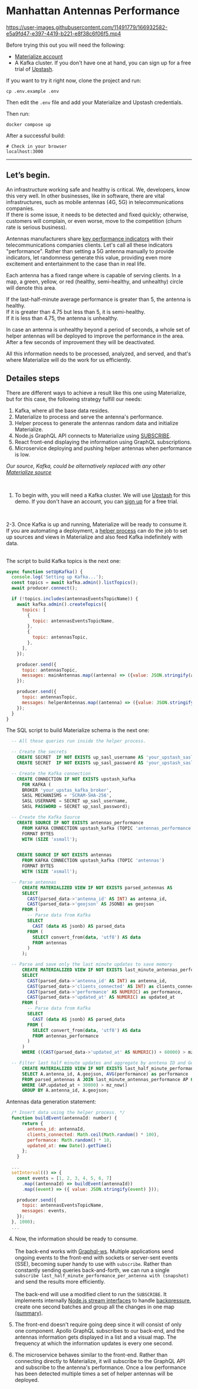 # Manhattan Antennas Performance

https://user-images.githubusercontent.com/11491779/166932582-e5a9fd47-e397-4419-b221-e8f38c6f06f5.mp4

Before trying this out you will need the following:

- [Materialize account](https://materialize.com/register/)
- A Kafka cluster. If you don't have one at hand, you can sign up for a free trial of [Upstash](https://upstash.com/).

If you want to try it right now, clone the project and run:

```
cp .env.example .env
```

Then edit the `.env` file and add your Materialize and Upstash credentials.

Then run:

```
docker compose up
```

After a successful build:

```
# Check in your browser
localhost:3000
```

---

## Let’s begin.

An infrastructure working safe and healthy is critical. We, developers, know this very well. In other businesses, like in software, there are vital infrastructures, such as mobile antennas (4G, 5G) in telecommunications companies. <br/>
If there is some issue, it needs to be detected and fixed quickly; otherwise, customers will complain, or even worse, move to the competition (churn rate is serious business).

Antennas manufacturers share [key performance indicators](https://www.ericsson.com/en/reports-and-papers/white-papers/performance-verification-for-5g-nr-deployments) with their telecommunications companies clients. Let's call all these indicators "performance". Rather than setting a 5G antenna manually to provide indicators, let randomness generate this value, providing even more excitement and entertainment to the case than in real life.

Each antenna has a fixed range where is capable of serving clients. In a map, a green, yellow, or red (healthy, semi-healthy, and unhealthy) circle will denote this area.

If the last-half-minute average performance is greater than 5, the antenna is healthy. <br/>
If it is greater than 4.75 but less than 5, it is semi-healthy. <br/>
If it is less than 4.75, the antenna is unhealthy. <br/>

In case an antenna is unhealthy beyond a period of seconds, a whole set of helper antennas will be deployed to improve the performance in the area. After a few seconds of improvement they will be deactivated.

All this information needs to be processed, analyzed, and served, and that's where Materialize will do the work for us efficiently.

## Detailes steps

There are different ways to achieve a result like this one using Materialize, but for this case, the following strategy fulfill our needs:

1.  Kafka, where all the base data resides.
2.  Materialize to process and serve the antenna's performance.
3.  Helper process to generate the antennas random data and initialize Materialize.
4.  Node.js GraphQL API connects to Materialize using [SUBSCRIBE](https://materialize.com/docs/sql/subscribe/#conceptual-framework).
5.  React front-end displaying the information using GraphQL subscriptions.
6.  Microservice deploying and pushing helper antennas when performance is low.

_Our source, Kafka, could be alternatively replaced with any other [Materialize source](https://materialize.com/docs/sql/create-source/#conceptual-framework)_

<!-- ![Architecture](https://user-images.githubusercontent.com/11491779/155920578-7984244a-6382-4628-a87b-00e1f6ad1acd.png) -->

<br/>

1. To begin with, you will need a Kafka cluster. We will use [Upstash](https://upstash.com/) for this demo. If you don't have an account, you can [sign up](https://upstash.com/signup) for a free trial.

<br/>

2-3. Once Kafka is up and running, Materialize will be ready to consume it. If you are automating a deployment, a [helper process](https://github.com/joacoc/antennas-manhattan/blob/Kafka/helper/src/app.ts) can do the job to set up sources and views in Materialize and also feed Kafka indefinitely with data.<br/><br/>

The script to build Kafka topics is the next one:

```javascript
async function setUpKafka() {
  console.log('Setting up Kafka...');
  const topics = await kafka.admin().listTopics();
  await producer.connect();

  if (!topics.includes(antennasEventsTopicName)) {
    await kafka.admin().createTopics({
      topics: [
        {
          topic: antennasEventsTopicName,
        },
        {
          topic: antennasTopic,
        },
      ],
    });

    producer.send({
      topic: antennasTopic,
      messages: mainAntennas.map((antenna) => ({value: JSON.stringify(antenna)})),
    });

    producer.send({
      topic: antennasTopic,
      messages: helperAntennas.map((antenna) => ({value: JSON.stringify(antenna)})),
    });
  }
}
```

The SQL script to build Materialize schema is the next one:

```sql
  -- All these queries run inside the helper process.

  -- Create the secrets
    CREATE SECRET  IF NOT EXISTS up_sasl_username AS 'your_upstash_sasl_username';
    CREATE SECRET  IF NOT EXISTS up_sasl_password AS 'your_upstash_sasl_password';

  -- Create the Kafka connection
    CREATE CONNECTION IF NOT EXISTS upstash_kafka
      FOR KAFKA (
      BROKER 'your_upstas_kafka_broker',
      SASL MECHANISMS = 'SCRAM-SHA-256',
      SASL USERNAME = SECRET up_sasl_username,
      SASL PASSWORD = SECRET up_sasl_password);

  -- Create the Kafka Source
    CREATE SOURCE IF NOT EXISTS antennas_performance
      FROM KAFKA CONNECTION upstash_kafka (TOPIC 'antennas_performance')
      FORMAT BYTES
      WITH (SIZE 'xsmall');


    CREATE SOURCE IF NOT EXISTS antennas
      FROM KAFKA CONNECTION upstash_kafka (TOPIC 'antennas')
      FORMAT BYTES
      WITH (SIZE 'xsmall');

  -- Parse antennas
      CREATE MATERIALIZED VIEW IF NOT EXISTS parsed_antennas AS
      SELECT
        CAST(parsed_data->'antenna_id' AS INT) as antenna_id,
        CAST(parsed_data->'geojson' AS JSONB) as geojson
      FROM (
        -- Parse data from Kafka
        SELECT
          CAST (data AS jsonb) AS parsed_data
        FROM (
          SELECT convert_from(data, 'utf8') AS data
          FROM antennas
        )
      );

  -- Parse and save only the last minute updates to save memory
      CREATE MATERIALIZED VIEW IF NOT EXISTS last_minute_antennas_performance AS
      SELECT
        CAST(parsed_data->'antenna_id' AS INT) as antenna_id,
        CAST(parsed_data->'clients_connected' AS INT) as clients_connected,
        CAST(parsed_data->'performance' AS NUMERIC) as performance,
        CAST(parsed_data->'updated_at' AS NUMERIC) as updated_at
      FROM (
        -- Parse data from Kafka
        SELECT
          CAST (data AS jsonb) AS parsed_data
        FROM (
          SELECT convert_from(data, 'utf8') AS data
          FROM antennas_performance
        )
      )
      WHERE ((CAST(parsed_data->'updated_at' AS NUMERIC)) + 60000) > mz_now();

  -- Filter last half minute updates and aggregate by anntena ID and GeoJSON to obtain the average performance in the last half minute.
      CREATE MATERIALIZED VIEW IF NOT EXISTS last_half_minute_performance_per_antenna AS
      SELECT A.antenna_id, A.geojson, AVG(performance) as performance
      FROM parsed_antennas A JOIN last_minute_antennas_performance AP ON (A.antenna_id = AP.antenna_id)
      WHERE (AP.updated_at + 30000) > mz_now()
      GROUP BY A.antenna_id, A.geojson;
```

Antennas data generation statement:

```javascript
  /* Insert data using the helper process. */
  function buildEvent(antennaId: number) {
      return {
        antenna_id: antennaId,
        clients_connected: Math.ceil(Math.random() * 100),
        performance: Math.random() * 10,
        updated_at: new Date().getTime()
      };
    }

  ...
  setInterval(() => {
    const events = [1, 2, 3, 4, 5, 6, 7]
      .map((antennaId) => buildEvent(antennaId))
      .map((event) => ({ value: JSON.stringify(event) }));

    producer.send({
      topic: antennasEventsTopicName,
      messages: events,
    });
  }, 1000);
  ...
```

4. Now, the information should be ready to consume. <br/><br/>
   The back-end works with [Graphql-ws](https://github.com/enisdenjo/graphql-ws). Multiple applications send ongoing events to the front-end with sockets or server-sent events (SSE), becoming super handy to use with `subscribe`. Rather than constantly sending queries back-and-forth, we can run a single `subscribe last_half_minute_performance_per_antenna with (snapshot)` and send the results more efficiently. <br/><br/>
   The back-end will use a modified client to run the `SUBSCRIBE`. It implements internally [Node.js stream interfaces](https://nodejs.org/api/stream.html) to handle [backpressure](https://github.com/joacoc/antennas-manhattan/blob/Kafka/backend/src/MaterializeClient/TailStream/index.ts), create one second batches and group all the changes in one map [(summary)](https://github.com/joacoc/antennas-manhattan/blob/Kafka/backend/src/MaterializeClient/TransformStream/index.ts).

5. The front-end doesn't require going deep since it will consist of only one component. Apollo GraphQL subscribes to our back-end, and the antennas information gets displayed in a list and a visual map. The frequency at which the information updates is every one second.

6. The microservice behaves similar to the front-end. Rather than connecting directly to Materialize, it will subscribe to the GraphQL API and subscribe to the antenna's performance. Once a low performance has been detected multiple times a set of helper antennas will be deployed.
